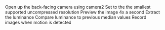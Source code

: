 Open up the back-facing camera using camera2
Set to the the smallest supported uncompressed resolution
Preview the image 4x a second
Extract the luminance
Compare luminance to previous median values
Record images when motion is detected
